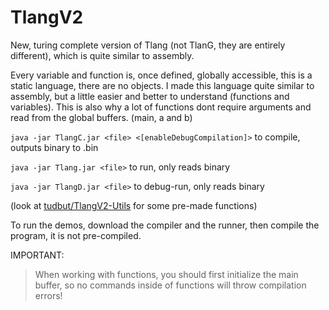 # TlangV2
New, turing complete version of Tlang (not TlanG, they are entirely different), which is quite similar to assembly.

Every variable and function is, once defined, globally accessible, this is a static language, there are no objects. I made this language quite similar to assembly, but a little easier and better to understand (functions and variables). This is also why a lot of functions dont require arguments and read from the global buffers. (main, a and b)


`java -jar TlangC.jar <file> <[enableDebugCompilation]>`
  to compile, outputs binary to <file>.bin

`java -jar Tlang.jar <file>`
  to run, only reads binary

`java -jar TlangD.jar <file>`
  to debug-run, only reads binary


(look at [tudbut/TlangV2-Utils](https://github.com/tudbut/TlangV2-Utils) for some pre-made functions)

To run the demos, download the compiler and the runner, then compile the program, it is not pre-compiled.


IMPORTANT:
  
> When working with functions, you should first initialize the main buffer, so no commands inside of functions will throw compilation errors!
